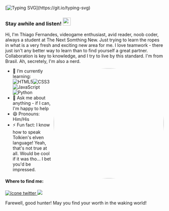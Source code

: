 [![Typing SVG](http://readme-typing-svg.herokuapp.com?color=%23657FF7&lines=You+were+at+my+side+all+along.;My+true+mentor.+;My+guiding+Moonlight.;Love+you%2C+Ysla+Hayabusa!)](https://git.io/typing-svg)

### Stay awhile and listen! <img src="https://media.giphy.com/media/hvRJCLFzcasrR4ia7z/giphy.gif" width="25px">

Hi, I'm Thiago Fernandes, videogame enthusiast, avid reader, noob coder, always a student at The Next Somthing New. Just trying to learn the ropes in what is a very fresh and exciting new area for me. I love teamwork - there just isn't any better way to learn than to find yourself a great partner. Collaboration is key to knowledge, and I try to live by this standard. I'm from Brasil. Ah, secretely, I'm also a nerd.  <div> <img align="right" alt="Thiago-pic" height="350" style="border-radius:170px;" src="https://cdn.dribbble.com/users/1282416/screenshots/2859399/media/77412893f720d98b84e0de1aef75bc17.gif"> </div>

- 🌱 I’m currently learning: <br>
![HTML5](https://img.shields.io/badge/html5-%23E34F26.svg?style=for-the-badge&logo=html5&logoColor=white)![CSS3](https://img.shields.io/badge/css3-%231572B6.svg?style=for-the-badge&logo=css3&logoColor=white)![JavaScript](https://img.shields.io/badge/javascript-%23323330.svg?style=for-the-badge&logo=javascript&logoColor=%23F7DF1E)![Python](https://img.shields.io/badge/python-3670A0?style=for-the-badge&logo=python&logoColor=ffdd54)<br>
- 💬 Ask me about anything - if I can, I'm happy to help
- 😄 Pronouns: Him/His
- ⚡ Fun fact: I know how to speak Tolkien's elven language! Yeah, that's not true at all. Would be cool if it was tho... I bet you'd be impressed. 


#### Where to find me:
  <div>
  <a href="https://twitter.com/thiagodmd2" target="_blank"> <img src="https://img.shields.io/badge/twitter-%230077B5?style=for-the-badge&logo=twitter&logoColor=white" alt="ícone twitter"</a>
  <a href="https://discord.com/channels/@me/723157503591972875" target="_blank"> <img src="https://img.shields.io/badge/Discord-7289DA?style=for-the-badge&logo=discord&logoColor=white" target="_blank"></a>
    
Farewell, good hunter! May you find your worth in the waking world!
<!--
**thiagofernandess/thiagofernandess** is a ✨ _special_ ✨ repository because its `README.md` (this file) appears on your GitHub profile.

Here are some ideas to get you started:

- 🔭 I’m currently working on ...
- 🌱 I’m currently learning ...
- 👯 I’m looking to collaborate on ...
- 🤔 I’m looking for help with ...
- 💬 Ask me about ...
- 📫 How to reach me: ...
- 😄 Pronouns: ...
- ⚡ Fun fact: ...
-->

<!-- Quote 1:
Ah, you were at my side all along! My true mentor. My guiding Moonlight. Love you, Ysla Hayabusa!  

Quote 2:
"A sentient mind refuses to be confined by the parameters of it's programming"
[![Typing SVG](http://readme-typing-svg.herokuapp.com?color=%23657FF7&lines=%22A+sentient+mind+refuses+to+be;...+confined+by+the+parameters;...+of+it's+programming.%22)](https://git.io/typing-svg)

README typing SVG:

http://readme-typing-svg.herokuapp.com/demo/

-->
